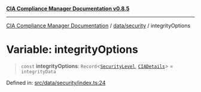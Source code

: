 [**CIA Compliance Manager Documentation v0.8.5**](../../../README.md)

***

[CIA Compliance Manager Documentation](../../../modules.md) / [data/security](../README.md) / integrityOptions

# Variable: integrityOptions

> `const` **integrityOptions**: `Record`\<[`SecurityLevel`](../../../types/cia/type-aliases/SecurityLevel.md), [`CIADetails`](../../../types/cia-services/interfaces/CIADetails.md)\> = `integrityData`

Defined in: [src/data/security/index.ts:24](https://github.com/Hack23/cia-compliance-manager/blob/3ae0301247f765ba03c8c0fe645db4718bb8af76/src/data/security/index.ts#L24)
